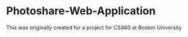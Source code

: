# Photoshare-Web-Application
This was originally created for a project for CS460 at Boston University
